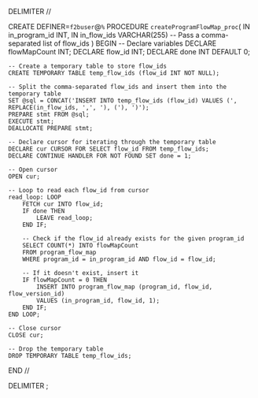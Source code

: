 DELIMITER //

CREATE DEFINER=`f2buser`@`%` PROCEDURE `createProgramFlowMap_proc`(
    IN in_program_id INT, 
    IN in_flow_ids VARCHAR(255) -- Pass a comma-separated list of flow_ids
)
BEGIN
    -- Declare variables
    DECLARE flowMapCount INT;
    DECLARE flow_id INT;
    DECLARE done INT DEFAULT 0;

    -- Create a temporary table to store flow_ids
    CREATE TEMPORARY TABLE temp_flow_ids (flow_id INT NOT NULL);

    -- Split the comma-separated flow_ids and insert them into the temporary table
    SET @sql = CONCAT('INSERT INTO temp_flow_ids (flow_id) VALUES (', REPLACE(in_flow_ids, ',', '), ('), ')');
    PREPARE stmt FROM @sql;
    EXECUTE stmt;
    DEALLOCATE PREPARE stmt;

    -- Declare cursor for iterating through the temporary table
    DECLARE cur CURSOR FOR SELECT flow_id FROM temp_flow_ids;
    DECLARE CONTINUE HANDLER FOR NOT FOUND SET done = 1;

    -- Open cursor
    OPEN cur;

    -- Loop to read each flow_id from cursor
    read_loop: LOOP
        FETCH cur INTO flow_id;
        IF done THEN
            LEAVE read_loop;
        END IF;

        -- Check if the flow_id already exists for the given program_id
        SELECT COUNT(*) INTO flowMapCount 
        FROM program_flow_map 
        WHERE program_id = in_program_id AND flow_id = flow_id;

        -- If it doesn't exist, insert it
        IF flowMapCount = 0 THEN
            INSERT INTO program_flow_map (program_id, flow_id, flow_version_id)
            VALUES (in_program_id, flow_id, 1);
        END IF;
    END LOOP;

    -- Close cursor
    CLOSE cur;

    -- Drop the temporary table
    DROP TEMPORARY TABLE temp_flow_ids;
END //

DELIMITER ;

